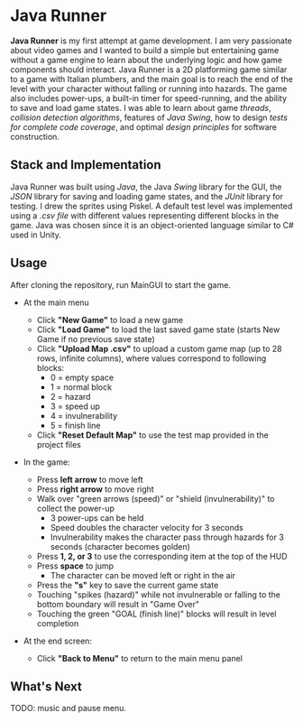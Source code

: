 # Java Runner

**Java Runner** is my first attempt at game development. I am very passionate about video games
and I wanted to build a simple but entertaining game without a game engine to learn about the underlying 
logic and how game components should interact. Java Runner is a 2D platforming game similar 
to a game with Italian plumbers, and the main goal is to reach the end of the level with your
character without falling or running into hazards. The game also includes power-ups, a built-in
timer for speed-running, and the ability to save and load game states. I was able to learn about
game *threads*, *collision detection algorithms*, features of *Java Swing*, how to design *tests for
complete code coverage*, and optimal *design principles* for software construction.

## Stack and Implementation
Java Runner was built using *Java*, the Java *Swing* library for the GUI, the *JSON* library for saving
and loading game states, and the *JUnit* library for testing. I drew the sprites using Piskel. 
A default test level was implemented using a *.csv file* with different values representing different 
blocks in the game. Java was chosen since it is an object-oriented language similar to C# used in Unity.

## Usage
After cloning the repository, run MainGUI to start the game.

- At the main menu
  - Click **"New Game"** to load a new game
  - Click **"Load Game"** to load the last saved game state (starts New Game if no previous save state)
  - Click **"Upload Map .csv"** to upload a custom game map (up to 28 rows, infinite columns), 
  where values correspond to following blocks:
    - 0 = empty space
    - 1 = normal block
    - 2 = hazard
    - 3 = speed up
    - 4 = invulnerability
    - 5 = finish line
  - Click **"Reset Default Map"** to use the test map provided in the project files

- In the game:
  - Press **left arrow** to move left
  - Press **right arrow** to move right
  - Walk over "green arrows (speed)" or "shield (invulnerability)" to collect the power-up
    - 3 power-ups can be held
    - Speed doubles the character velocity for 3 seconds
    - Invulnerability makes the character pass through hazards for 3 seconds (character becomes golden)
  - Press **1, 2, or 3** to use the corresponding item at the top of the HUD
  - Press **space** to jump
    - The character can be moved left or right in the air
  - Press the **"s"** key to save the current game state 
  - Touching "spikes (hazard)" while not invulnerable or falling to the bottom boundary will result in "Game Over"
  - Touching the green "GOAL (finish line)" blocks will result in level completion 

- At the end screen:
  - Click **"Back to Menu"** to return to the main menu panel

## What's Next
TODO: music and pause menu.